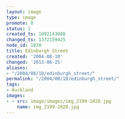 ```yaml
---
layout: image
type: image
promote: 0
status: 1
created_ts: 1092143088
changed_ts: 1372159425
node_id: 1020
title: Edinburgh Street
created: '2004-08-10'
changed: '2013-06-25'
aliases:
- "/2004/08/10/edinburgh_street/"
permalink: "/2004/08/10/edinburgh_street/"
tags:
- Auckland
images:
- - src: image/images/img_2199-1020.jpg
    name: img_2199-1020.jpg
---
```


